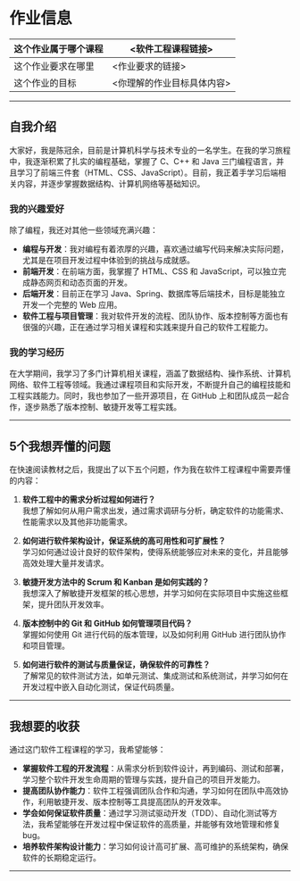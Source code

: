 # 作业信息

| 这个作业属于哪个课程   | <软件工程课程链接>   |
| ---------------------- | --------------------- |
| 这个作业要求在哪里     | <作业要求的链接>      |
| 这个作业的目标         | <你理解的作业目标具体内容> |

---

## 自我介绍

大家好，我是陈冠余，目前是计算机科学与技术专业的一名学生。在我的学习旅程中，我逐渐积累了扎实的编程基础，掌握了 C、C++ 和 Java 三门编程语言，并且学习了前端三件套（HTML、CSS、JavaScript）。目前，我正着手学习后端相关内容，并逐步掌握数据结构、计算机网络等基础知识。

### 我的兴趣爱好
除了编程，我还对其他一些领域充满兴趣：
- **编程与开发**：我对编程有着浓厚的兴趣，喜欢通过编写代码来解决实际问题，尤其是在项目开发过程中体验到的挑战与成就感。
- **前端开发**：在前端方面，我掌握了 HTML、CSS 和 JavaScript，可以独立完成静态网页和动态页面的开发。
- **后端开发**：目前正在学习 Java、Spring、数据库等后端技术，目标是能独立开发一个完整的 Web 应用。
- **软件工程与项目管理**：我对软件开发的流程、团队协作、版本控制等方面也有很强的兴趣，正在通过学习相关课程和实践来提升自己的软件工程能力。

### 我的学习经历
在大学期间，我学习了多门计算机相关课程，涵盖了数据结构、操作系统、计算机网络、软件工程等领域。我通过课程项目和实际开发，不断提升自己的编程技能和工程实践能力。同时，我也参加了一些开源项目，在 GitHub 上和团队成员一起合作，逐步熟悉了版本控制、敏捷开发等工程实践。

---

## 5个我想弄懂的问题

在快速阅读教材之后，我提出了以下五个问题，作为我在软件工程课程中需要弄懂的内容：

1. **软件工程中的需求分析过程如何进行？**  
   我想了解如何从用户需求出发，通过需求调研与分析，确定软件的功能需求、性能需求以及其他非功能需求。

2. **如何进行软件架构设计，保证系统的高可用性和可扩展性？**  
   学习如何通过设计良好的软件架构，使得系统能够应对未来的变化，并且能够高效处理大量并发请求。

3. **敏捷开发方法中的 Scrum 和 Kanban 是如何实践的？**  
   我想深入了解敏捷开发框架的核心思想，并学习如何在实际项目中实施这些框架，提升团队开发效率。

4. **版本控制中的 Git 和 GitHub 如何管理项目代码？**  
   掌握如何使用 Git 进行代码的版本管理，以及如何利用 GitHub 进行团队协作和项目管理。

5. **如何进行软件的测试与质量保证，确保软件的可靠性？**  
   了解常见的软件测试方法，如单元测试、集成测试和系统测试，并学习如何在开发过程中嵌入自动化测试，保证代码质量。

---

## 我想要的收获

通过这门软件工程课程的学习，我希望能够：

- **掌握软件工程的开发流程**：从需求分析到软件设计，再到编码、测试和部署，学习整个软件开发生命周期的管理与实践，提升自己的项目开发能力。
- **提高团队协作能力**：软件工程强调团队合作和沟通，学习如何在团队中高效协作，利用敏捷开发、版本控制等工具提高团队的开发效率。
- **学会如何保证软件质量**：通过学习测试驱动开发（TDD）、自动化测试等方法，我希望能够在开发过程中保证软件的高质量，并能够有效地管理和修复bug。
- **培养软件架构设计能力**：学习如何设计高可扩展、高可维护的系统架构，确保软件的长期稳定运行。

---
